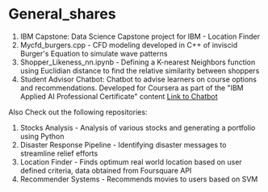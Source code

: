 # General_shares
1. IBM Capstone: Data Science Capstone project for IBM - Location Finder </br>
2. Mycfd_burgers.cpp - CFD modeling  developed in C++ of inviscid Burger's Equation to simulate wave patterns
3. Shopper_Likeness_nn.ipynb - Defining a K-nearest Neighbors function using Euclidian distance to find the relative similarity between shoppers
4. Student Advisor Chatbot: Chatbot to advise learners on course options and recommendations. Developed for Coursera as part of the "IBM Applied AI Professional Certificate" content [Link to Chatbot](https://web-chat.global.assistant.watson.cloud.ibm.com/preview.html?region=us-south&integrationID=196c55ff-8bfb-41e5-bd91-328d3453aff8&serviceInstanceID=ad3c6bfa-b78c-44e1-846a-858f0b359039)

Also Check out the following repositories: </br>
1. Stocks Analysis - Analysis of various stocks and generating a portfolio using Python
2. Disaster Response Pipeline - Identifying disaster messages to streamline relief efforts
3. Location Finder - Finds optimum real world location based on user defined criteria, data obtained from Foursquare API
4. Recommender Systems - Recommends movies to users based on SVM 
